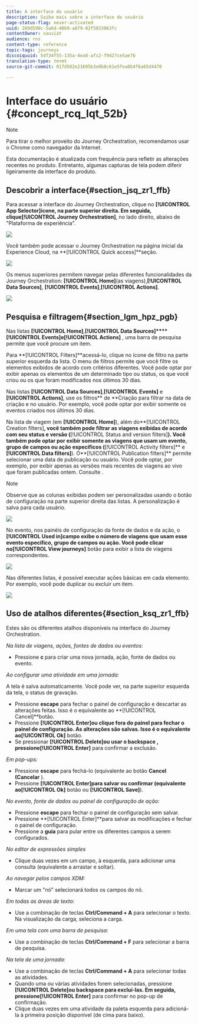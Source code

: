 ```yaml
---
title: A interface do usuário
description: Saiba mais sobre a interface do usuário
page-status-flag: never-activated
uuid: 269d590c-5a6d-40b9-a879-02f5033863fc
contentOwner: sauviat
audience: rns
content-type: reference
topic-tags: journeys
discoiquuid: 5df34f55-135a-4ea8-afc2-f9427ce5ae7b
translation-type: tm+mt
source-git-commit: 017d502e21605b3e0b8c61e5fea0b4f6a65d4470

---
```



# Interface do usuário {#concept_rcq_lqt_52b}

>[!NOTE]
>
>Para tirar o melhor proveito do Journey Orchestration, recomendamos usar o Chrome como navegador da Internet.
>
>Esta documentação é atualizada com frequência para refletir as alterações recentes no produto. Entretanto, algumas capturas de tela podem diferir ligeiramente da interface do produto.

## Descobrir a interface{#section_jsq_zr1_ffb}

Para acessar a interface do Journey Orchestration, clique no **[!UICONTROL App Selector]**ícone, na parte superior direita. Em seguida, clique**[!UICONTROL Journey Orchestration]**, no lado direito, abaixo de &quot;Plataforma de experiência&quot;.

![](../assets/journey1.png)

Você também pode acessar o Journey Orchestration na página inicial da Experience Cloud, na **[!UICONTROL Quick access]**seção.

![](../assets/journey1bis.png)

Os menus superiores permitem navegar pelas diferentes funcionalidades da Journey Orchestration: **[!UICONTROL Home]**(as viagens),**[!UICONTROL Data Sources]**, **[!UICONTROL Events]**,**[!UICONTROL Actions]**.

![](../assets/journey2.png)

## Pesquisa e filtragem{#section_lgm_hpz_pgb}

Nas listas **[!UICONTROL Home]**,**[!UICONTROL Data Sources]****[!UICONTROL Events]**e**[!UICONTROL Actions]** , uma barra de pesquisa permite que você procure um item.

Para **[!UICONTROL Filters]**acessá-lo, clique no ícone de filtro na parte superior esquerda da lista. O menu de filtros permite que você filtre os elementos exibidos de acordo com critérios diferentes. Você pode optar por exibir apenas os elementos de um determinado tipo ou status, os que você criou ou os que foram modificados nos últimos 30 dias.

Nas listas **[!UICONTROL Data Sources]**,**[!UICONTROL Events]** e **[!UICONTROL Actions]**, use os filtros** de **Criação para filtrar na data de criação e no usuário. Por exemplo, você pode optar por exibir somente os eventos criados nos últimos 30 dias.

Na lista de viagem (em **[!UICONTROL Home]**), além do**[!UICONTROL Creation filters]**, você também pode filtrar as viagens exibidas de acordo com seu status e versão (**[!UICONTROL Status and version filters]**). Você também pode optar por exibir somente as viagens que usam um evento, grupo de campos ou ação específicos (**[!UICONTROL Activity filters]** e **[!UICONTROL Data filters]**). O**[!UICONTROL Publication filters]** permite selecionar uma data de publicação ou usuário. Você pode optar, por exemplo, por exibir apenas as versões mais recentes de viagens ao vivo que foram publicadas ontem. Consulte [](../building-journeys/using-the-journey-designer.md).

>[!NOTE]
>
>Observe que as colunas exibidas podem ser personalizadas usando o botão de configuração na parte superior direita das listas. A personalização é salva para cada usuário.

![](../assets/journey74.png)

No evento, nos painéis de configuração da fonte de dados e da ação, o **[!UICONTROL Used in]**campo exibe o número de viagens que usam esse evento específico, grupo de campos ou ação. Você pode clicar no**[!UICONTROL View journeys]** botão para exibir a lista de viagens correspondentes.

![](../assets/journey3bis.png)

Nas diferentes listas, é possível executar ações básicas em cada elemento. Por exemplo, você pode duplicar ou excluir um item.

![](../assets/journey4.png)

## Uso de atalhos diferentes{#section_ksq_zr1_ffb}

Estes são os diferentes atalhos disponíveis na interface do Journey Orchestration.

_Na lista de viagens, ações, fontes de dados ou eventos:_

* Pressione **c** para criar uma nova jornada, ação, fonte de dados ou evento.

_Ao configurar uma atividade em uma jornada:_

A tela é salva automaticamente. Você pode ver, na parte superior esquerda da tela, o status de gravação.

* Pressione **escape** para fechar o painel de configuração e descartar as alterações feitas. Isso é o equivalente ao **[!UICONTROL Cancel]**botão.
* Pressione **[!UICONTROL Enter]**ou clique fora do painel para fechar o painel de configuração. As alterações são salvas. Isso é o equivalente ao**[!UICONTROL Ok]** botão.
* Se pressionar **[!UICONTROL Delete]**ou** usar o backspace **, pressione**[!UICONTROL Enter]** para confirmar a exclusão.

_Em pop-ups:_

* Pressione **escape** para fechá-lo (equivalente ao botão **Cancel (Cancelar** ).
* Pressione **[!UICONTROL Enter]**para salvar ou confirmar (equivalente ao**[!UICONTROL Ok]** botão ou **[!UICONTROL Save]**).

_No evento, fonte de dados ou painel de configuração de ação:_

* Pressione **escape** para fechar o painel de configuração sem salvar.
* Pressione **[!UICONTROL Enter]**para salvar as modificações e fechar o painel de configuração.
* Pressione a **guia** para pular entre os diferentes campos a serem configurados.

_No editor de expressões simples_

* Clique duas vezes em um campo, à esquerda, para adicionar uma consulta (equivalente a arrastar e soltar).

_Ao navegar pelos campos XDM:_

* Marcar um &quot;nó&quot; selecionará todos os campos do nó.

_Em todas as áreas de texto:_

* Use a combinação de teclas **Ctrl/Command + A** para selecionar o texto. Na visualização da carga, seleciona a carga.

_Em uma tela com uma barra de pesquisa:_

* Use a combinação de teclas **Ctrl/Command + F** para selecionar a barra de pesquisa.

_Na tela de uma jornada:_

* Use a combinação de teclas **Ctrl/Command + A** para selecionar todas as atividades.
* Quando uma ou várias atividades forem selecionadas, pressione **[!UICONTROL Delete]**ou** backspace **para excluí-las. Em seguida, pressione**[!UICONTROL Enter]** para confirmar no pop-up de confirmação.
* Clique duas vezes em uma atividade da paleta esquerda para adicioná-la à primeira posição disponível (de cima para baixo).
